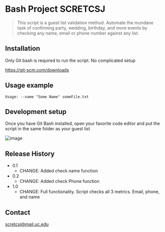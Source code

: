 # Bash Project SCRETCSJ
> This script is a guest list validation method. Automate the mundane task of confirming party, wedding, birthday, and more events by checking any name, email or phone number against any list.

## Installation

Only Git bash is required to run the script. No complicated setup

https://git-scm.com/downloads

## Usage example

```
Usage: --name "Some Name" someFile.txt
```

## Development setup

Once you have Git Bash installed, open your favorite code editor and put the script in the same folder as your guest list


![image](https://github.com/user-attachments/assets/cfd05312-230d-480d-9646-312a32940e13)


## Release History

* 0.1
    * CHANGE: Added check name function
* 0.2
    * CHANGE: Added check Phone function
* 1.0
    * CHANGE: Full functionality. Script checks all 3 metrics. Email, phone, and name


## Contact

scretcsj@mail.uc.edu

